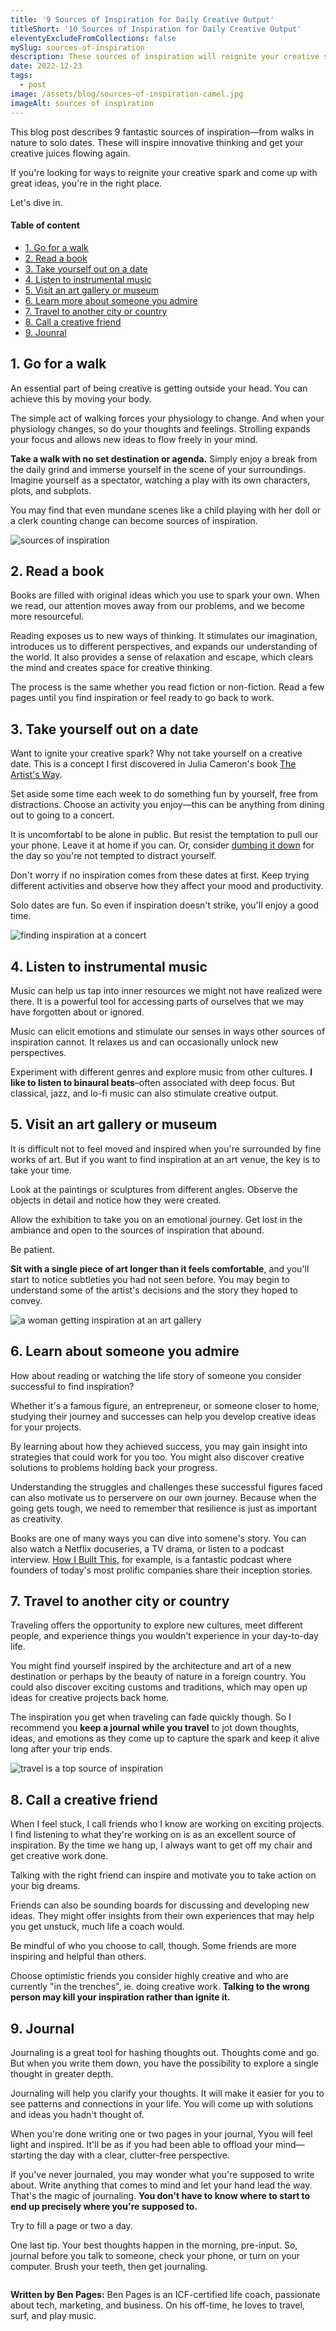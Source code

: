 ```yaml
---
title: '9 Sources of Inspiration for Daily Creative Output'
titleShort: '10 Sources of Inspiration for Daily Creative Output'
eleventyExcludeFromCollections: false
mySlug: sources-of-inspiration
description: These sources of inspiration will reignite your creative spark FAST. Take yourself out on a date. Journal. Call a creative friend. Listen to instrumental music.
date: 2022-12-23
tags:
  - post
image: /assets/blog/sources-of-inspiration-camel.jpg
imageAlt: sources of inspiration
---
```


This blog post describes 9 fantastic sources of inspiration—from walks in nature to solo dates. These will inspire innovative thinking and get your creative juices flowing again.

If you're looking for ways to reignite your creative spark and come up with great ideas, you're in the right place.

Let's dive in.

<div class="toc">
    <h4 class="toc__title">Table of content</h4>
    <ul>
      <li><a href="#go-for-a-walk">1. Go for a walk</a></li>
      <li><a href="#read-a-book">2. Read a book</a></li>
      <li><a href="#take-yourself-out-on-a-date">3. Take yourself out on a date</a></li>
      <li><a href="#listen-to-music">4. Listen to instrumental music</a></li>
      <li><a href="#visit-an-art-gallery-or-museum">5. Visit an art gallery or museum</a></li>
      <li><a href="#learn-about-someone-successful">6. Learn more about someone you admire</a></li>
      <li><a href="#travel-to-another-city-or-country">7. Travel to another city or country</a></li>
      <li><a href="#call-a-creative-friend">8. Call a creative friend</a></li>
      <li><a href="#journal">9. Jounral</a></li>
    </ul>
</div>
<h2 id="go-for-a-walk">1. Go for a walk</h2>

An essential part of being creative is getting outside your head. You can achieve this by moving your body.

The simple act of walking forces your physiology to change. And when your physiology changes, so do your thoughts and feelings. Strolling expands your focus and allows new ideas to flow freely in your mind.

**Take a walk with no set destination or agenda.** Simply enjoy a break from the daily grind and immerse yourself in the scene of your surroundings. Imagine yourself as a spectator, watching a play with its own characters, plots, and subplots.

You may find that even mundane scenes like a child playing with her doll or a clerk counting change can become sources of inspiration.

<img class="img-fw" src="/assets/blog/sources-of-inspiration-camel.jpg" alt="sources of inspiration">

<h2 id="read-a-book">2. Read a book</h2>

Books are filled with original ideas which you use to spark your own. When we read, our attention moves away from our problems, and we become more resourceful.

Reading exposes us to new ways of thinking. It stimulates our imagination, introduces us to different perspectives, and expands our understanding of the world. It also provides a sense of relaxation and escape, which clears the mind and creates space for creative thinking.

The process is the same whether you read fiction or non-fiction. Read a few pages until you find inspiration or feel ready to go back to work.

<h2 id="take-yourself-out-on-a-date">3. Take yourself out on a date</h2>

Want to ignite your creative spark? Why not take yourself on a creative date. This is a concept I first discovered in Julia Cameron's book <a href="https://juliacameronlive.com/the-artists-way/" target="_blank" rel="noopener noreferrer">The Artist's Way</a>.

Set aside some time each week to do something fun by yourself, free from distractions. Choose an activity you enjoy—this can be anything from dining out to going to a concert.

It is uncomfortabl to be alone in public. But resist the temptation to pull our your phone. Leave it at home if you can. Or, consider <a href="https://whatifididnt.com/blog/iphone-dumb-phone/">dumbing it down</a> for the day so you're not tempted to distract yourself.

Don't worry if no inspiration comes from these dates at first. Keep trying different activities and observe how they affect your mood and productivity.

Solo dates are fun. So even if inspiration doesn't strike, you'll enjoy a good time.

<img class="img-fw" src="/assets/blog/solo-date.jpg" alt="finding inspiration at a concert">

<h2 id="listen-to-music">4. Listen to instrumental music</h2>

Music can help us tap into inner resources we might not have realized were there. It is a powerful tool for accessing parts of ourselves that we may have forgotten about or ignored.

Music can elicit emotions and stimulate our senses in ways other sources of inspiration cannot. It relaxes us and can occasionally unlock new perspectives.

Experiment with different genres and explore music from other cultures. **I like to listen to binaural beats**–often associated with deep focus. But classical, jazz, and lo-fi music can also stimulate creative output.

<h2 id="visit-an-art-gallery-or-museum">5. Visit an art gallery or museum</h2>

It is difficult not to feel moved and inspired when you're surrounded by fine works of art. But if you want to find inspiration at an art venue, the key is to take your time.

Look at the paintings or sculptures from different angles. Observe the objects in detail and notice how they were created.

Allow the exhibition to take you on an emotional journey. Get lost in the ambiance and open to the sources of inspiration that abound.

Be patient.

**Sit with a single piece of art longer than it feels comfortable**, and you'll start to notice subtleties you had not seen before. You may begin to understand some of the artist's decisions and the story they hoped to convey.

<img class="img-fw" src="/assets/blog/source-of-inspiration-museum.jpg" alt="a woman getting inspiration at an art gallery">

<h2 id="learn-about-someone-successful">6. Learn about someone you admire</h2>

How about reading or watching the life story of someone you consider successful to find inspiration?

Whether it's a famous figure, an entrepreneur, or someone closer to home, studying their journey and successes can help you develop creative ideas for your projects.

By learning about how they achieved success, you may gain insight into strategies that could work for you too. You might also discover creative solutions to problems holding back your progress.

Understanding the struggles and challenges these successful figures faced can also motivate us to perservere on our own journey. Because when the going gets tough, we need to remember that resilience is just as important as creativity.

Books are one of many ways you can dive into somene's story. You can also watch a Netflix docuseries, a TV drama, or listen to a podcast interview. <a href="https://www.npr.org/series/490248027/how-i-built-this" target="_blank" rel="noreferrer noopener">How I Built This</a>, for example, is a fantastic podcast where founders of today's most prolific companies share their inception stories.

<h2 id="travel-to-another-city-or-country">7. Travel to another city or country</h2>

Traveling offers the opportunity to explore new cultures, meet different people, and experience things you wouldn't experience in your day-to-day life.

You might find yourself inspired by the architecture and art of a new destination or perhaps by the beauty of nature in a foreign country. You could also discover exciting customs and traditions, which may open up ideas for creative projects back home.

The inspiration you get when traveling can fade quickly though. So I recommend you **keep a journal while you travel** to jot down thoughts, ideas, and emotions as they come up to capture the spark and keep it alive long after your trip ends.

<img class="img-fw" src="/assets/blog/travel-inspiration.jpg" alt="travel is a top source of inspiration">

<h2 id="call-a-creative-friend">8. Call a creative friend</h2>

When I feel stuck, I call friends who I know are working on exciting projects. I find listening to what they're working on is as an excellent source of inspiration. By the time we hang up, I always want to get off my chair and get creative work done.

Talking with the right friend can inspire and motivate you to take action on your big dreams.

Friends can also be sounding boards for discussing and developing new ideas. They might offer insights from their own experiences that may help you get unstuck, much life a coach would.

Be mindful of who you choose to call, though. Some friends are more inspiring and helpful than others.

Choose optimistic friends you consider highly creative and who are currently "in the trenches", ie. doing creative work. **Talking to the wrong person may kill your inspiration rather than ignite it.**

<h2 id="journal">9. Journal</h2>

Journaling is a great tool for hashing thoughts out. Thoughts come and go. But when you write them down, you have the possibility to explore a single thought in greater depth.

Journaling will help you clarify your thoughts. It will make it easier for you to see patterns and connections in your life. You will come up with solutions and ideas you hadn't thought of.

When you're done writing one or two pages in your journal, Yyou will feel light and inspired. It'll be as if you had been able to offload your mind—starting the day with a clear, clutter-free perspective.

If you've never journaled, you may wonder what you're supposed to write about. Write anything that comes to mind and let your hand lead the way. That's the magic of journaling. **You don't have to know where to start to end up precisely where you're supposed to.**

Try to fill a page or two a day.

One last tip. Your best thoughts happen in the morning, pre-input. So, journal before you talk to someone, check your phone, or turn on your computer. Brush your teeth, then get journaling.

<div class="well author-bio">
<div class="author-bio__img">
<img src="/assets/ben-profile.jpeg" alt="">
</div>
<p><strong>Written by Ben Pages:</strong> Ben Pages is an ICF-certified life coach, passionate about tech, marketing, and business. On his off-time, he loves to travel, surf, and play music.</p>
</div>
